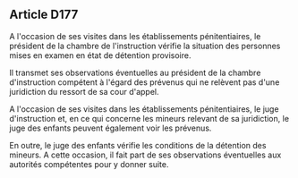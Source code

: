 Article D177
----
A l'occasion de ses visites dans les établissements pénitentiaires, le président
de la chambre de l'instruction vérifie la situation des personnes mises en
examen en état de détention provisoire.

Il transmet ses observations éventuelles au président de la chambre
d'instruction compétent à l'égard des prévenus qui ne relèvent pas d'une
juridiction du ressort de sa cour d'appel.

A l'occasion de ses visites dans les établissements pénitentiaires, le juge
d'instruction et, en ce qui concerne les mineurs relevant de sa juridiction, le
juge des enfants peuvent également voir les prévenus.

En outre, le juge des enfants vérifie les conditions de la détention des
mineurs. A cette occasion, il fait part de ses observations éventuelles aux
autorités compétentes pour y donner suite.
